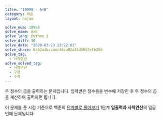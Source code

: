 ```yaml
---
title: "10998 - A×B"
category: 백준
layout: nojam

solve_num: 10998
solve_name: A×B
solve_lang: Python 3
solve_diff: 30
solve_date: "2020-03-23 23:22:01"
solve_share: 6a62a4bccaec46ea82a45d3097efb289
solve_tag:
  - 사칙연산
solve_solved_tag:
  - 사칙연산
  - 구현
  - 수학
---
```


두 정수의 곱을 출력하는 문제입니다. 입력받은 정수들을 변수에 저장한 후 두 정수의 곱을 계산하여 출력하면 됩니다.

이 문제를 푼 시점 기준으로 백준의 [단계별로 풀어보기](http://noj.am/p/s) 1단계 **입출력과 사칙연산**의 일곱 번째 문제입니다.

